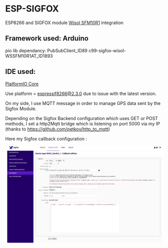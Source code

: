 # ESP-SIGFOX
ESP8266 and SIGFOX module [Wisol SFM10R1](https://yadom.fr/carte-breakout-sfm10r1.html) integration

## Framework used: Arduino

pio lib dependancy: PubSubClient_ID89 c99-sigfox-wisol-WSSFM10R1AT_ID1893

## IDE used:
[PlatformIO Core](https://docs.platformio.org/en/latest/quickstart.html)

Use platform = espressif8266@2.3.0 due to issue with the latest version.

On my side, I use MQTT message in order to manage GPS data sent by the Sigfox Module.

Depending on the Sigfox Backend configuration which uses GET or POST methods, I set a http2Mqtt bridge which is listening on port 5000 via my IP  (thanks to https://github.com/petkov/http_to_mqtt)

Here my Sigfox callback configuration :

![Alt text](./sigfox.JPG)
